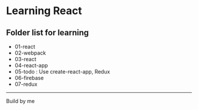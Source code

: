 # Learning React
## Folder list for learning
- 01-react
- 02-webpack
- 03-react
- 04-react-app
- 05-todo : Use create-react-app, Redux
- 06-firebase
- 07-redux
***
Build by me
